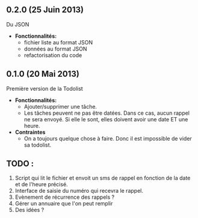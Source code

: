 ## 0.2.0 (25 Juin 2013)

Du JSON

- **Fonctionnalités:**
  - fichier liste au format JSON
  - données au format JSON
  - refactorisation du code

## 0.1.0 (20 Mai 2013)

Première version de la Todolist

- **Fonctionnalités:**
  - Ajouter/supprimer une tâche.
  - Les tâches peuvent ne pas être datées. Dans ce cas, aucun rappel ne sera envoyé. Si elle le sont, elles doivent avoir une date ET une heure.
- **Contraintes**
  - On a toujours quelque chose à faire. Donc il est impossible de vider sa todolist.

## TODO :
1. Script qui lit le fichier et envoit un sms de rappel en fonction de la date et de l'heure précisé.
2. Interface de saisie du numéro qui recevra le rappel.
3. Evènement de récurrence des rappels ?
4. Gérer un annuaire que l'on peut remplir
5. Des idées ?
